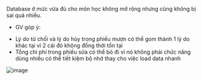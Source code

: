 Database ở mức vừa đủ cho môn học  không mở rộng nhưng cũng không bị sai quá nhiều.
* GV góp ý:
+ Lý do từ chối và lý do hủy trong phiếu mượn có thể gom thành 1 lý do khác tại vì 2 cái đó không đồng thời tồn tại
+ Tổng chi phí trong phiếu sửa có thể bỏ đi vì nó không phải chức năng dùng nhiều có thể tiết kiệm bộ nhớ thay cho việc load data nhanh
  
![image](https://github.com/ltmichael52/Quan_Ly_Thiet_Bi/assets/101556054/ec07b2ac-9299-4d0b-b1f3-a0eb6a0c3b17)

